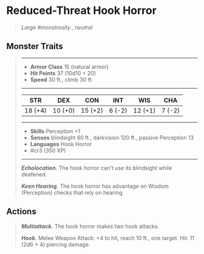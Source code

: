 # Reduced-Threat Hook Horror
>*Large #monstrosity , neutral*
## Monster Traits
>___
>- **Armor Class** 15 (natural armor)
>- **Hit Points** 37 (10d10 + 20)
>- **Speed** 30 ft., climb 30 ft.
>___
>|STR|DEX|CON|INT|WIS|CHA|
>|:---:|:---:|:---:|:---:|:---:|:---:|
>|18 (+4)|10 (+0)|15 (+2)|6 (-2)|12 (+1)|7 (-2)|
>___
>- **Skills** Perception +1
>- **Senses** blindsight 60 ft., darkvision 120 ft., passive Perception 13
>- **Languages** Hook Horror
>- #cr3 (350 XP)
>___
>***Echolocation.*** The hook horror can't use its blindsight while deafened.  
>
>***Keen Hearing.*** The hook horror has advantage on Wisdom (Perception) checks that rely on hearing.  
>
## Actions
>***Multiattack.*** The hook horror makes two hook attacks.  
>
>***Hook.*** Melee Weapon Attack: +4 to hit, reach 10 ft., one target. Hit: 11 (2d6 + 4) piercing damage.